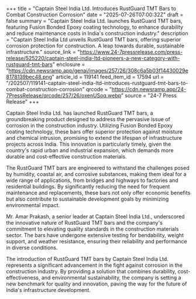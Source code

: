 +++
title = "Captain Steel India Ltd. Introduces RustGuard TMT Bars to Combat Construction Corrosion"
date = "2025-07-26T07:00:32Z"
draft = false
summary = "Captain Steel India Ltd. launches RustGuard TMT bars, featuring Fusion Bonded Epoxy coating technology, to enhance durability and reduce maintenance costs in India's construction industry."
description = "Captain Steel India Ltd unveils RustGuard TMT bars, offering superior corrosion protection for construction. A leap towards durable, sustainable infrastructure."
source_link = "https://www.24-7pressrelease.com/press-release/525220/captain-steel-india-ltd-pioneers-a-new-category-with-rustguard-tmt-bars"
enclosure = "https://cdn.newsramp.app/genai/images/257/26/308c6a5b03f14430029e8178139bec48.png"
article_id = 119141
feed_item_id = 17594
url = "/202507/119141-captain-steel-india-ltd-introduces-rustguard-tmt-bars-to-combat-construction-corrosion"
qrcode = "https://cdn.newsramp.app/24-7PressRelease/qrcode/257/26/oxenUSoq.webp"
source = "24-7 Press Release"
+++

<p>Captain Steel India Ltd. has launched RustGuard TMT bars, a groundbreaking product designed to address the pervasive issue of corrosion in the construction industry. Utilizing Fusion Bonded Epoxy coating technology, these bars offer superior protection against moisture and chemical intrusion, promising to extend the lifespan of infrastructure projects across India. This innovation is particularly timely, given the country's rapid urban and industrial expansion, which demands more durable and cost-effective construction materials.</p><p>The RustGuard TMT bars are engineered to withstand the challenges posed by humidity, coastal air, and corrosive substances, making them ideal for a wide range of applications, from bridges and highways to factories and residential buildings. By significantly reducing the need for frequent maintenance and replacements, these bars not only offer economic benefits but also contribute to sustainable development goals by minimizing environmental impact.</p><p>Mr. Amar Prakash, a senior leader at Captain Steel India Ltd., underscored the innovative nature of RustGuard TMT bars and the company's commitment to elevating quality standards in the construction materials sector. The bars have undergone extensive testing for bendability, weight support, and weather resistance, ensuring their reliability and performance in diverse conditions.</p><p>The introduction of RustGuard TMT bars by Captain Steel India Ltd. represents a significant advancement in the fight against corrosion in the construction industry. By providing a solution that combines durability, cost-effectiveness, and environmental sustainability, the company is setting a new benchmark for quality and innovation, paving the way for the future of India's infrastructure development.</p>